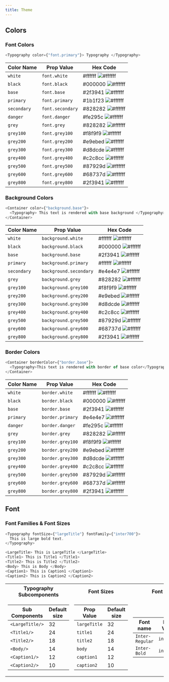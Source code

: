 ```yaml
---
title: Theme
---
```


## Colors

### Font Colors

```js
<Typography color={"font.primary"}> Typography </Typography>
```

| Color Name  | Prop Value       | Hex Code                                                              |
| ----------- | ---------------- | --------------------------------------------------------------------- |
| `white`     | `font.white`     | #ffffff ![#ffffff](https://placehold.it/40x12/ffffff/ffffff?text=%20) |
| `black`     | `font.black`     | #000000 ![#ffffff](https://placehold.it/40x12/000000/ffffff?text=%20) |
| `base`      | `font.base`      | #2f3941 ![#ffffff](https://placehold.it/40x12/2f3941/ffffff?text=%20) |
| `primary`   | `font.primary`   | #1b1f23 ![#ffffff](https://placehold.it/40x12/1b1f23/ffffff?text=%20) |
| `secondary` | `font.secondary` | #828282 ![#ffffff](https://placehold.it/40x12/828282/ffffff?text=%20) |
| `danger`    | `font.danger`    | #fe295c ![#ffffff](https://placehold.it/40x12/fe295c/ffffff?text=%20) |
| `grey`      | `font.grey`      | #828282 ![#ffffff](https://placehold.it/40x12/828282/ffffff?text=%20) |
| `grey100`   | `font.grey100`   | #f8f9f9 ![#ffffff](https://placehold.it/40x12/f8f9f9/ffffff?text=%20) |
| `grey200`   | `font.grey200`   | #e9ebed ![#ffffff](https://placehold.it/40x12/e9ebed/ffffff?text=%20) |
| `grey300`   | `font.grey300`   | #d8dcde ![#ffffff](https://placehold.it/40x12/d8dcde/ffffff?text=%20) |
| `grey400`   | `font.grey400`   | #c2c8cc ![#ffffff](https://placehold.it/40x12/c2c8cc/ffffff?text=%20) |
| `grey500`   | `font.grey500`   | #87929d ![#ffffff](https://placehold.it/40x12/87929d/ffffff?text=%20) |
| `grey600`   | `font.grey600`   | #68737d ![#ffffff](https://placehold.it/40x12/68737d/ffffff?text=%20) |
| `grey800`   | `font.grey800`   | #2f3941 ![#ffffff](https://placehold.it/40x12/2f3941/ffffff?text=%20) |

### Background Colors

```js
<Container color={"background.base"}>
  <Typography> This text is rendered with base background </Typography>
</Container>
```

| Color Name  | Prop Value             | Hex Code                                                              |
| ----------- | ---------------------- | --------------------------------------------------------------------- |
| `white`     | `background.white`     | #ffffff ![#ffffff](https://placehold.it/40x12/ffffff/ffffff?text=%20) |
| `black`     | `background.black`     | #000000 ![#ffffff](https://placehold.it/40x12/000000/ffffff?text=%20) |
| `base`      | `background.base`      | #2f3941 ![#ffffff](https://placehold.it/40x12/2f3941/ffffff?text=%20) |
| `primary`   | `background.primary`   | #ffffff ![#ffffff](https://placehold.it/40x12/ffffff/ffffff?text=%20) |
| `secondary` | `background.secondary` | #e4e4e7 ![#ffffff](https://placehold.it/40x12/e9ebed/ffffff?text=%20) |
| `grey`      | `background.grey`      | #828282 ![#ffffff](https://placehold.it/40x12/828282/ffffff?text=%20) |
| `grey100`   | `background.grey100`   | #f8f9f9 ![#ffffff](https://placehold.it/40x12/f8f9f9/ffffff?text=%20) |
| `grey200`   | `background.grey200`   | #e9ebed ![#ffffff](https://placehold.it/40x12/e9ebed/ffffff?text=%20) |
| `grey300`   | `background.grey300`   | #d8dcde ![#ffffff](https://placehold.it/40x12/d8dcde/ffffff?text=%20) |
| `grey400`   | `background.grey400`   | #c2c8cc ![#ffffff](https://placehold.it/40x12/c2c8cc/ffffff?text=%20) |
| `grey500`   | `background.grey500`   | #87929d ![#ffffff](https://placehold.it/40x12/87929d/ffffff?text=%20) |
| `grey600`   | `background.grey600`   | #68737d ![#ffffff](https://placehold.it/40x12/68737d/ffffff?text=%20) |
| `grey800`   | `background.grey800`   | #2f3941 ![#ffffff](https://placehold.it/40x12/2f3941/ffffff?text=%20) |

### Border Colors

```js
<Container borderColor={"border.base"}>
  <Typography>This text is rendered with border of base color</Typography>
</Container>
```

| Color Name | Prop Value       | Hex Code                                                              |
| ---------- | ---------------- | --------------------------------------------------------------------- |
| `white`    | `border.white`   | #ffffff ![#ffffff](https://placehold.it/40x12/ffffff/ffffff?text=%20) |
| `black`    | `border.black`   | #000000 ![#ffffff](https://placehold.it/40x12/000000/ffffff?text=%20) |
| `base`     | `border.base`    | #2f3941 ![#ffffff](https://placehold.it/40x12/2f3941/ffffff?text=%20) |
| `primary`  | `border.primary` | #e4e4e7 ![#ffffff](https://placehold.it/40x12/e4e4e7/ffffff?text=%20) |
| `danger`   | `border.danger`  | #fe295c ![#ffffff](https://placehold.it/40x12/fe295c/ffffff?text=%20) |
| `grey`     | `border.grey`    | #828282 ![#ffffff](https://placehold.it/40x12/828282/ffffff?text=%20) |
| `grey100`  | `border.grey100` | #f8f9f9 ![#ffffff](https://placehold.it/40x12/f8f9f9/ffffff?text=%20) |
| `grey200`  | `border.grey200` | #e9ebed ![#ffffff](https://placehold.it/40x12/e9ebed/ffffff?text=%20) |
| `grey300`  | `border.grey300` | #d8dcde ![#ffffff](https://placehold.it/40x12/d8dcde/ffffff?text=%20) |
| `grey400`  | `border.grey400` | #c2c8cc ![#ffffff](https://placehold.it/40x12/c2c8cc/ffffff?text=%20) |
| `grey500`  | `border.grey500` | #87929d ![#ffffff](https://placehold.it/40x12/87929d/ffffff?text=%20) |
| `grey600`  | `border.grey600` | #68737d ![#ffffff](https://placehold.it/40x12/68737d/ffffff?text=%20) |
| `grey800`  | `border.grey800` | #2f3941 ![#ffffff](https://placehold.it/40x12/2f3941/ffffff?text=%20) |

## Font

### Font Families & Font Sizes

```js
<Typography fontSize={"largeTitle"} fontFamily={"inter700"}>
  This is large bold text.
</Typography>

<LargeTitle> This is LargeTitle </LargeTitle>
<Title1> This is Title1 </Title1>
<Title2> This is Title2 </Title2>
<Body> This is Body </Body>
<Caption1> This is Caption1 </Caption1>
<Caption2> This is Caption2 </Caption2>
```

<table>
  <tr>
    <th>Typography Subcomponents </th>
    <th>Font Sizes</th>
    <th>Font Families</th>
  </tr>
    <tr>
  <td>
  
| Sub Components  | Default size |
| --------------- | ------------ |
| `<LargeTitle/>` | 32           |
| `<Title1/>`     | 24           |
| `<Title2/>`     | 18           |
| `<Body/>`       | 14           |
| `<Caption1/>`   | 12           |
| `<Caption2/>`   | 10           |

</td><td>

| Prop Value   | Default size |
| ------------ | ------------ |
| `largeTitle` | 32           |
| `title1`     | 24           |
| `title2`     | 18           |
| `body`       | 14           |
| `caption1`   | 12           |
| `caption2`   | 10           |

</td><td>

| Font name       | Prop Value | weight |
| --------------- | ---------- | ------ |
| `Inter-Regular` | `inter400` | 400    |
| `Inter-Bold`    | `inter700` | 700    |

</td></tr> </table>
